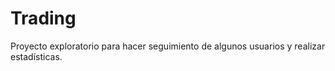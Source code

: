 # Trading

Proyecto exploratorio para hacer seguimiento de algunos usuarios y realizar estadísticas.

